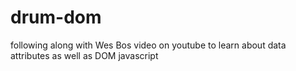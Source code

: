 # drum-dom
following along with Wes Bos video on youtube to learn about data attributes as well as DOM javascript 
